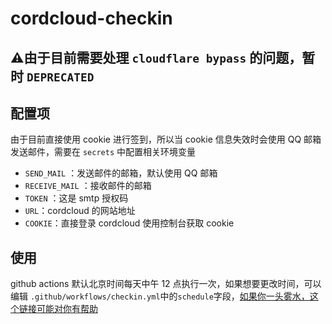 # cordcloud-checkin

## ⚠️由于目前需要处理 `cloudflare bypass` 的问题，暂时 `DEPRECATED`

## 配置项

由于目前直接使用 cookie 进行签到，所以当 cookie 信息失效时会使用 QQ 邮箱发送邮件，需要在 `secrets` 中配置相关环境变量

- `SEND_MAIL` ：发送邮件的邮箱，默认使用 QQ 邮箱
- `RECEIVE_MAIL` ：接收邮件的邮箱
- `TOKEN` ：这是 smtp 授权码
- `URL`：cordcloud 的网站地址
- `COOKIE`：直接登录 cordcloud 使用控制台获取 cookie

## 使用

github actions 默认北京时间每天中午 12 点执行一次，如果想要更改时间，可以编辑 `.github/workflows/checkin.yml`中的`schedule`字段，[如果你一头雾水，这个链接可能对你有帮助](https://crontab.guru/#00_12_*_*_*)
